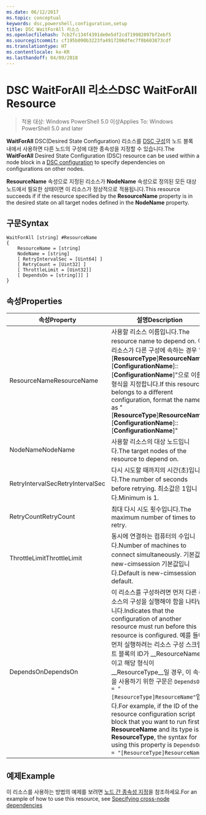 ```yaml
---
ms.date: 06/12/2017
ms.topic: conceptual
keywords: dsc,powershell,configuration,setup
title: DSC WaitForAll 리소스
ms.openlocfilehash: 7cb2fc134f4391de0e5df2cd719902097bf2ebf5
ms.sourcegitcommit: cf195b090b3223fa4917206dfec7f0b603873cdf
ms.translationtype: HT
ms.contentlocale: ko-KR
ms.lasthandoff: 04/09/2018
---
```

# <a name="dsc-waitforall-resource"></a><span data-ttu-id="ccf29-103">DSC WaitForAll 리소스</span><span class="sxs-lookup"><span data-stu-id="ccf29-103">DSC WaitForAll Resource</span></span>

> <span data-ttu-id="ccf29-104">적용 대상: Windows PowerShell 5.0 이상</span><span class="sxs-lookup"><span data-stu-id="ccf29-104">Applies To: Windows PowerShell 5.0 and later</span></span>

<span data-ttu-id="ccf29-105">**WaitForAll** DSC(Desired State Configuration) 리소스를 [DSC 구성](configurations.md)의 노드 블록 내에서 사용하면 다른 노드의 구성에 대한 종속성을 지정할 수 있습니다.</span><span class="sxs-lookup"><span data-stu-id="ccf29-105">The **WaitForAll** Desired State Configuration (DSC) resource can be used within a node block in a [DSC configuration](configurations.md) to specify dependencies on configurations on other nodes.</span></span>

<span data-ttu-id="ccf29-106">**ResourceName** 속성으로 지정된 리소스가 **NodeName** 속성으로 정의된 모든 대상 노드에서 필요한 상태이면 이 리소스가 정상적으로 적용됩니다.</span><span class="sxs-lookup"><span data-stu-id="ccf29-106">This resource succeeds if if the resource specified by the **ResourceName** property is in the desired state on all target nodes defined in the **NodeName** property.</span></span>


## <a name="syntax"></a><span data-ttu-id="ccf29-107">구문</span><span class="sxs-lookup"><span data-stu-id="ccf29-107">Syntax</span></span>

```
WaitForAll [string] #ResourceName
{
    ResourceName = [string]
    NodeName = [string]
    [ RetryIntervalSec = [Uint64] ]
    [ RetryCount = [Uint32] ]
    [ ThrottleLimit = [Uint32]]
    [ DependsOn = [string[]] ]
}
```

## <a name="properties"></a><span data-ttu-id="ccf29-108">속성</span><span class="sxs-lookup"><span data-stu-id="ccf29-108">Properties</span></span>

|  <span data-ttu-id="ccf29-109">속성</span><span class="sxs-lookup"><span data-stu-id="ccf29-109">Property</span></span>  |  <span data-ttu-id="ccf29-110">설명</span><span class="sxs-lookup"><span data-stu-id="ccf29-110">Description</span></span>   |
|---|---|
| <span data-ttu-id="ccf29-111">ResourceName</span><span class="sxs-lookup"><span data-stu-id="ccf29-111">ResourceName</span></span>| <span data-ttu-id="ccf29-112">사용할 리소스 이름입니다.</span><span class="sxs-lookup"><span data-stu-id="ccf29-112">The resource name to depend on.</span></span> <span data-ttu-id="ccf29-113">이 리소스가 다른 구성에 속하는 경우 "[__ResourceType__]__ResourceName__::[__ConfigurationName__]::[__ConfigurationName__]"으로 이름의 형식을 지정합니다.</span><span class="sxs-lookup"><span data-stu-id="ccf29-113">If this resource belongs to a different configuration, format the name as "[__ResourceType__]__ResourceName__::[__ConfigurationName__]::[__ConfigurationName__]"</span></span>|
| <span data-ttu-id="ccf29-114">NodeName</span><span class="sxs-lookup"><span data-stu-id="ccf29-114">NodeName</span></span>| <span data-ttu-id="ccf29-115">사용할 리소스의 대상 노드입니다.</span><span class="sxs-lookup"><span data-stu-id="ccf29-115">The target nodes of the resource to depend on.</span></span>|
| <span data-ttu-id="ccf29-116">RetryIntervalSec</span><span class="sxs-lookup"><span data-stu-id="ccf29-116">RetryIntervalSec</span></span>| <span data-ttu-id="ccf29-117">다시 시도할 때까지의 시간(초)입니다.</span><span class="sxs-lookup"><span data-stu-id="ccf29-117">The number of seconds before retrying.</span></span> <span data-ttu-id="ccf29-118">최소값은 1입니다.</span><span class="sxs-lookup"><span data-stu-id="ccf29-118">Minimum is 1.</span></span>|
| <span data-ttu-id="ccf29-119">RetryCount</span><span class="sxs-lookup"><span data-stu-id="ccf29-119">RetryCount</span></span>| <span data-ttu-id="ccf29-120">최대 다시 시도 횟수입니다.</span><span class="sxs-lookup"><span data-stu-id="ccf29-120">The maximum number of times to retry.</span></span>|
| <span data-ttu-id="ccf29-121">ThrottleLimit</span><span class="sxs-lookup"><span data-stu-id="ccf29-121">ThrottleLimit</span></span>| <span data-ttu-id="ccf29-122">동시에 연결하는 컴퓨터의 수입니다.</span><span class="sxs-lookup"><span data-stu-id="ccf29-122">Number of machines to connect simultaneously.</span></span> <span data-ttu-id="ccf29-123">기본값은 new-cimsession 기본값입니다.</span><span class="sxs-lookup"><span data-stu-id="ccf29-123">Default is new-cimsession default.</span></span>|
| <span data-ttu-id="ccf29-124">DependsOn</span><span class="sxs-lookup"><span data-stu-id="ccf29-124">DependsOn</span></span> | <span data-ttu-id="ccf29-125">이 리소스를 구성하려면 먼저 다른 리소스의 구성을 실행해야 함을 나타냅니다.</span><span class="sxs-lookup"><span data-stu-id="ccf29-125">Indicates that the configuration of another resource must run before this resource is configured.</span></span> <span data-ttu-id="ccf29-126">예를 들어, 먼저 실행하려는 리소스 구성 스크립트 블록의 ID가 __ResourceName__이고 해당 형식이 __ResourceType__일 경우, 이 속성을 사용하기 위한 구문은 `DependsOn = "[ResourceType]ResourceName"`입니다.</span><span class="sxs-lookup"><span data-stu-id="ccf29-126">For example, if the ID of the resource configuration script block that you want to run first is __ResourceName__ and its type is __ResourceType__, the syntax for using this property is `DependsOn = "[ResourceType]ResourceName"`.</span></span>|


## <a name="example"></a><span data-ttu-id="ccf29-127">예제</span><span class="sxs-lookup"><span data-stu-id="ccf29-127">Example</span></span>

<span data-ttu-id="ccf29-128">이 리소스를 사용하는 방법의 예제를 보려면 [노드 간 종속성 지정](crossNodeDependencies.md)을 참조하세요.</span><span class="sxs-lookup"><span data-stu-id="ccf29-128">For an example of how to use this resource, see [Specifying cross-node dependencies](crossNodeDependencies.md)</span></span>